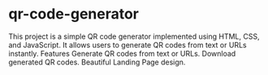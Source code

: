 # qr-code-generator
This project is a simple QR code generator implemented using HTML, CSS, and JavaScript. It allows users to generate QR codes from text or URLs instantly.  Features Generate QR codes from text or URLs. Download generated QR codes. Beautiful Landing Page design.
